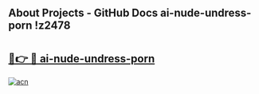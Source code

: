 ## About Projects - GitHub Docs ai-nude-undress-porn !z2478

# <h2><a href="https://andorid.site?title=ai-nude-undress-porn&ref=14PRO">🔗👉 🔴 ai-nude-undress-porn</a></h2>

[![acn](https://github.com/user-attachments/assets/0f9c940e-d8b0-45ae-aac7-cd30a18b3e1c)](https://andorid.site?title=ai-nude-undress-porn&ref=14PRO)


